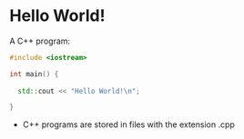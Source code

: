 # Hello World!

A C++ program:
```c++
#include <iostream>

int main() {
  
  std::cout << "Hello World!\n";

}
```

- C++ programs are stored in files with the extension .cpp